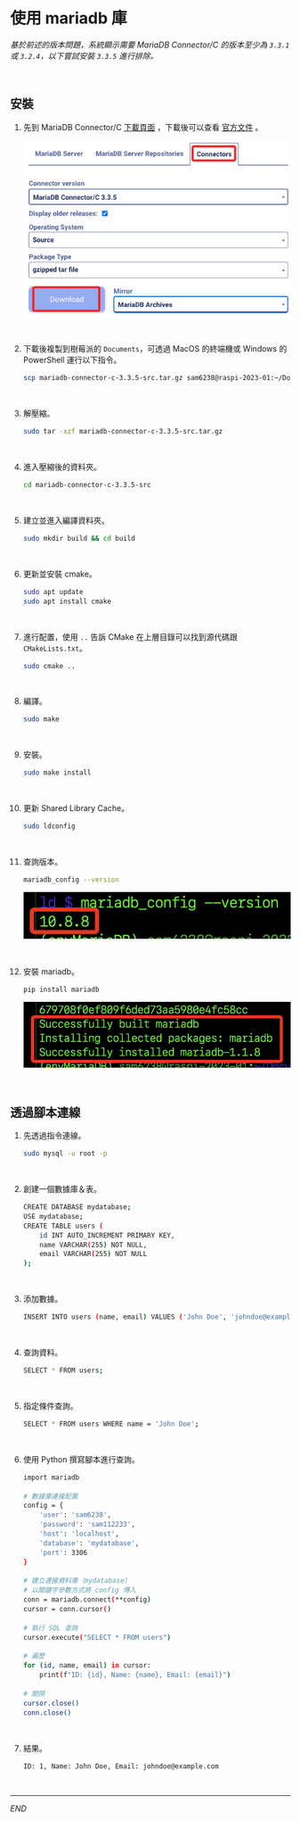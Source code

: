 # 使用 mariadb 庫

_基於前述的版本問題，系統顯示需要 MariaDB Connector/C 的版本至少為 `3.3.1` 或 `3.2.4`，以下嘗試安裝 `3.3.5` 進行排除。_

<br>

## 安裝

1. 先到 MariaDB Connector/C [下載頁面](https://mariadb.org/download/?o=true&p=connector-c&r=3.3.5&os=source&pkg=tar_gz&t=connector) ，下載後可以查看 [官方文件](https://mariadb.com/kb/en/connectors/) 。

    ![](images/img_35.png)

<br>

2. 下載後複製到樹莓派的 `Documents`，可透過 MacOS 的終端機或 Windows 的 PowerShell 運行以下指令。

    ```bash
    scp mariadb-connector-c-3.3.5-src.tar.gz sam6238@raspi-2023-01:~/Documents
    ```

<br>

3. 解壓縮。

    ```bash
    sudo tar -xzf mariadb-connector-c-3.3.5-src.tar.gz
    ```

<br>

4. 進入壓縮後的資料夾。

    ```bash
    cd mariadb-connector-c-3.3.5-src
    ```

<br>

5. 建立並進入編譯資料夾。

    ```bash
    sudo mkdir build && cd build
    ```

<br>

6. 更新並安裝 cmake。

    ```bash
    sudo apt update
    sudo apt install cmake
    ```

<br>

7. 進行配置，使用 `..` 告訴 CMake 在上層目錄可以找到源代碼跟 `CMakeLists.txt`。

    ```bash
    sudo cmake ..
    ```

<br>

8. 編譯。

    ```bash
    sudo make
    ```

<br>

9. 安裝。

    ```bash
    sudo make install
    ```

<br>

10. 更新 Shared Library Cache。

    ```bash
    sudo ldconfig
    ```

<br>

11. 查詢版本。

    ```bash
    mariadb_config --version
    ```

    ![](images/img_36.png)

<br>

12. 安裝 mariadb。

    ```bash
    pip install mariadb
    ```

    ![](images/img_37.png)

<br>

## 透過腳本連線

1. 先透過指令連線。

    ```bash
    sudo mysql -u root -p
    ```

<br>

2. 創建一個數據庫＆表。

    ```bash
    CREATE DATABASE mydatabase;
    USE mydatabase;
    CREATE TABLE users (
        id INT AUTO_INCREMENT PRIMARY KEY,
        name VARCHAR(255) NOT NULL,
        email VARCHAR(255) NOT NULL
    );
    ```

<br>

3. 添加數據。

    ```bash
    INSERT INTO users (name, email) VALUES ('John Doe', 'johndoe@example.com');
    ```

<br>

4. 查詢資料。

    ```bash
    SELECT * FROM users;
    ```

<br>

5. 指定條件查詢。

    ```bash
    SELECT * FROM users WHERE name = 'John Doe';
    ```

<br>

6. 使用 Python 撰寫腳本進行查詢。

    ```bash
    import mariadb

    # 數據庫連接配置
    config = {
        'user': 'sam6238',
        'password': 'sam112233',
        'host': 'localhost',
        'database': 'mydatabase',
        'port': 3306
    }

    # 建立連接資料庫（mydatabase）
    # 以關鍵字參數方式將 config 傳入
    conn = mariadb.connect(**config)
    cursor = conn.cursor()

    # 執行 SQL 查詢
    cursor.execute("SELECT * FROM users")

    # 遍歷
    for (id, name, email) in cursor:
        print(f"ID: {id}, Name: {name}, Email: {email}")

    # 關閉
    cursor.close()
    conn.close()
    ```

<br>

7. 結果。

    ```bash
    ID: 1, Name: John Doe, Email: johndoe@example.com
    ```

<br>

---

_END_

